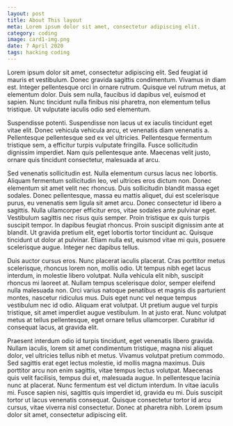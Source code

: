 ```yaml
---
layout: post
title: About This layout
meta: Lorem ipsum dolor sit amet, consectetur adipiscing elit.
category: coding
image: card1-img.png
date: 7 April 2020
tags: hacking coding
---
```



<p>
Lorem ipsum dolor sit amet, consectetur adipiscing elit. Sed feugiat id mauris et vestibulum. Donec gravida sagittis condimentum. Vivamus in diam est. Integer pellentesque orci in ornare rutrum. Quisque vel rutrum metus, at elementum dolor. Duis sem nulla, faucibus id dapibus vel, euismod et sapien. Nunc tincidunt nulla finibus nisi pharetra, non elementum tellus tristique. Ut vulputate iaculis odio sed elementum.

Suspendisse potenti. Suspendisse non lacus ut ex iaculis tincidunt eget vitae elit. Donec vehicula vehicula arcu, et venenatis diam venenatis a. Pellentesque pellentesque sed ex vel ultricies. Pellentesque fermentum tristique sem, a efficitur turpis vulputate fringilla. Fusce sollicitudin dignissim imperdiet. Nam quis pellentesque ante. Maecenas velit justo, ornare quis tincidunt consectetur, malesuada at arcu.

Sed venenatis sollicitudin est. Nulla elementum cursus lacus nec lobortis. Aliquam fermentum sollicitudin leo, vel ultrices eros dictum non. Donec elementum sit amet velit nec rhoncus. Duis sollicitudin blandit massa eget sodales. Donec pellentesque, massa eu mattis aliquet, dui est scelerisque purus, eu venenatis sem ligula sit amet arcu. Donec consectetur id libero a sagittis. Nulla ullamcorper efficitur eros, vitae sodales ante pulvinar eget. Vestibulum sagittis nec risus quis semper. Proin tristique ex quis turpis suscipit tempor. In dapibus feugiat rhoncus. Proin suscipit dignissim ante at blandit. Ut gravida pretium elit, eget lobortis tortor tincidunt ac. Quisque tincidunt ut dolor at pulvinar. Etiam nulla est, euismod vitae mi quis, posuere scelerisque augue. Integer nec dapibus tellus.

Duis auctor cursus eros. Nunc placerat iaculis placerat. Cras porttitor metus scelerisque, rhoncus lorem non, mollis odio. Ut tempus nibh eget lacus interdum, in molestie libero volutpat. Nulla vehicula elit nibh, suscipit rhoncus mi laoreet at. Nullam tempus scelerisque dolor, semper eleifend nulla malesuada non. Orci varius natoque penatibus et magnis dis parturient montes, nascetur ridiculus mus. Duis eget nunc vel neque tempus vestibulum nec id odio. Aliquam erat volutpat. Ut pretium augue vel turpis tristique, sit amet imperdiet augue vestibulum. In at justo erat. Nunc volutpat metus at tellus pellentesque, eget ornare tellus ullamcorper. Curabitur id consequat lacus, at gravida elit.

Praesent interdum odio id turpis tincidunt, eget venenatis libero gravida. Nullam iaculis, lorem sit amet condimentum tristique, magna nisi aliquet dolor, vel ultricies tellus nibh et metus. Vivamus volutpat pretium commodo. Sed sagittis erat eget lectus molestie, id mollis magna maximus. Duis porttitor arcu non enim sagittis, vitae tempus lectus volutpat. Maecenas quis velit facilisis, tempus dui et, malesuada augue. In pellentesque lacinia nunc at placerat. Nunc fermentum est vel dictum interdum. In vitae iaculis mi. Fusce sapien nisi, sagittis quis imperdiet id, gravida eu mi. Duis suscipit tortor ut lacus venenatis consequat. Quisque consectetur tortor id arcu cursus, vitae viverra nisl consectetur. Donec at pharetra nibh. Lorem ipsum dolor sit amet, consectetur adipiscing elit.
</p>
